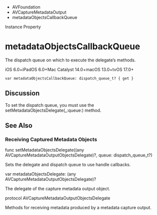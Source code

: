 

- AVFoundation
- AVCaptureMetadataOutput
-  metadataObjectsCallbackQueue 

Instance Property

# metadataObjectsCallbackQueue

The dispatch queue on which to execute the delegate’s methods.

iOS 6.0+iPadOS 6.0+Mac Catalyst 14.0+macOS 13.0+tvOS 17.0+

``` source
var metadataObjectsCallbackQueue: dispatch_queue_t? { get }
```

## Discussion

To set the dispatch queue, you must use the setMetadataObjectsDelegate(_:queue:) method.

## See Also

### Receiving Captured Metadata Objects

func setMetadataObjectsDelegate((any AVCaptureMetadataOutputObjectsDelegate)?, queue: dispatch_queue_t?)

Sets the delegate and dispatch queue to use handle callbacks.

var metadataObjectsDelegate: (any AVCaptureMetadataOutputObjectsDelegate)?

The delegate of the capture metadata output object.

protocol AVCaptureMetadataOutputObjectsDelegate

Methods for receiving metadata produced by a metadata capture output.


